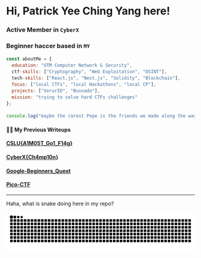 # Hi, Patrick Yee Ching Yang here!
### Active Member in `CyberX`

### Beginner haccer based in `MY`

```js
const aboutMe = {
  education: "UTM Computer Network & Security",
  ctf-skills: ["Cryptography", "Web Exploitation", "OSINT"],
  tech-skills: ["React.js", "Next.js", "Solidity", "Blockchain"],
  focus: ["local CTFs", "local Hackathons", "local CP"],
  projects: ["VerurID", "Busnado"],
  mission: "trying to solve hard CTFs challenges"
};

console.log("maybe the rarest Pepe is the friends we made along the way");
```

#### ✍🏻 My Previous Writeups

#### [CSLU{A1M05T_Go1_F14g}](https://bakayang.vercel.app/posts/cslu-2024)
#### [CyberX{Ch4mp10n}](https://bakayang.vercel.app/posts/cyberx2024)
#### [Google-Beginners_Quest](https://bakayang.vercel.app/posts/google-beginners_quest)
#### [Pico-CTF](https://github.com/Exberg/ctf-writeups/blob/main/pico-ctf/pico-ctf.md)

---

Haha, what is snake doing here in my repo?

![snake gif](https://github.com/Exberg/Exberg/blob/output/github-snake-dark.svg)
